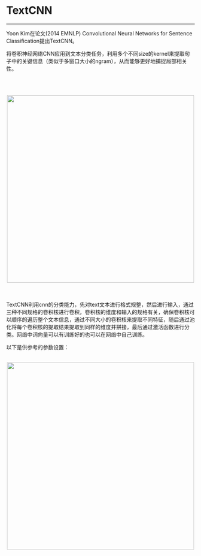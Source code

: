 # **TextCNN**

-----------------
Yoon Kim在论文(2014 EMNLP) Convolutional Neural Networks for Sentence Classification提出TextCNN。

将卷积神经网络CNN应用到文本分类任务，利用多个不同size的kernel来提取句子中的关键信息（类似于多窗口大小的ngram），从而能够更好地捕捉局部相关性。

<br></br>
<center> <img src="https://img2018.cnblogs.com/blog/1182656/201809/1182656-20180919171920103-1233770993.png" width="500" hegiht="">
  
</center>  
<br></br>



TextCNN利用cnn的分类能力，先对text文本进行格式规整，然后进行输入，通过三种不同规格的卷积核进行卷积，卷积核的维度和输入的规格有关，确保卷积核可以顺序的遍历整个文本信息，通过不同大小的卷积核来提取不同特征，随后通过池化将每个卷积核的提取结果提取到同样的维度并拼接，最后通过激活函数进行分类。网络中词向量可以有训练好的也可以在网络中自己训练。

以下是供参考的参数设置：
<br></br>
<center> <img src="https://ai-studio-static-online.cdn.bcebos.com/1e4dec4347da444db9d78a4ae98df64766f7bfdb0db4496bab17b0603cf31e46" width="500" hegiht="">
  
</center>  
<br></br>
